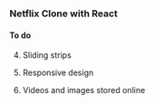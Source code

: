 ### Netflix Clone with React


#### To do

4. Sliding strips

5. Responsive design

6. Videos and images stored online